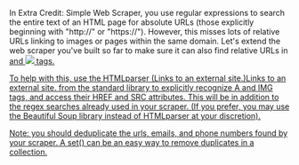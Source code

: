 
In Extra Credit: Simple Web Scraper, you use regular expressions to search the entire text of an HTML page for absolute URLs (those explicitly beginning with "http://" or "https://"). However, this misses lots of relative URLs linking to images or pages within the same domain. Let's extend the web scraper you've built so far to make sure it can also find relative URLs in <A HREF="..."> and <IMG SRC="..."> tags.

To help with this, use the HTMLparser (Links to an external site.)Links to an external site. from the standard library to explicitly recognize A and IMG tags, and access their HREF and SRC attributes. This will be in addition to the regex searches already used in your scraper. (If you prefer, you may use the Beautiful Soup library instead of HTMLparser at your discretion).

Note: you should deduplicate the urls, emails, and phone numbers found by your scraper. A set() can be an easy way to remove duplicates in a collection.